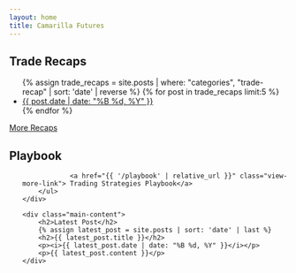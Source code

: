 ```yaml
---
layout: home
title: Camarilla Futures
---
```


<div class="container">
    <div class="sidebar">
         <h2>Trade Recaps</h2>
        <ul>
            {% assign trade_recaps = site.posts | where: "categories", "trade-recap" | sort: 'date' | reverse %}
            {% for post in trade_recaps limit:5 %}
            <li>
                <a href="{{ post.url | relative_url }}">{{ post.date | date: "%B %d, %Y" }}</a>
            </li>
            {% endfor %}
        </ul>
        <a href="{{ '/trade-recaps' | relative_url }}" class="view-more-link">More Recaps</a>
            <h2>Playbook</h2>
        <ul>
            
                <a href="{{ '/playbook' | relative_url }}" class="view-more-link"> Trading Strategies Playbook</a>
        </ul>
    </div>

    <div class="main-content">
        <h2>Latest Post</h2>
        {% assign latest_post = site.posts | sort: 'date' | last %}
        <h2>{{ latest_post.title }}</h2>
        <p><i>{{ latest_post.date | date: "%B %d, %Y" }}</i></p>
        <p>{{ latest_post.content }}</p>
    </div>


<script src="{{ '/assets/js/table.js' | relative_url }}"></script>
